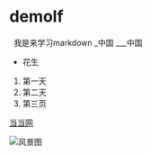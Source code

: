 # demolf
&nbsp;&nbsp;我是来学习markdown
_中国
___中国
* 花生
1. 第一天
2. 第二天  
3. 第三页

[当当网](http://dangdang.com)  

![风景图](http://img4.imgtn.bdimg.com/it/u=2781688970,2787833376&fm=15&gp=0.jpg)
